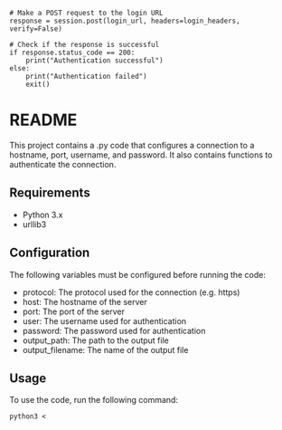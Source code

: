     # Make a POST request to the login URL
    response = session.post(login_url, headers=login_headers, verify=False)
   
    # Check if the response is successful
    if response.status_code == 200:
        print("Authentication successful")
    else:
        print("Authentication failed")
        exit()

# README

This project contains a .py code that configures a connection to a hostname, port, username, and password. It also contains functions to authenticate the connection.

## Requirements

- Python 3.x
- urllib3

## Configuration

The following variables must be configured before running the code:

- protocol: The protocol used for the connection (e.g. https)
- host: The hostname of the server
- port: The port of the server
- user: The username used for authentication
- password: The password used for authentication
- output_path: The path to the output file
- output_filename: The name of the output file

## Usage

To use the code, run the following command:

```
python3 <